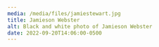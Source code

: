 ```yaml
---
media: /media/files/jamiestewart.jpg
title: Jamieson Webster
alt: Black and white photo of Jamieson Webster
date: 2022-09-20T14:06:00-0500
---
```

